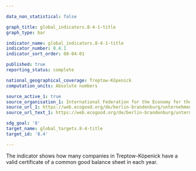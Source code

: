 ```yaml
---

data_non_statistical: false

graph_title: global_indicators.8-4-1-title
graph_type: bar

indicator_name: global_indicators.8-4-1-title
indicator_number: 8.4.1
indicator_sort_order: 08-04-01

published: true
reporting_status: complete

national_geographical_coverage: Treptow-Köpenick
computation_units: Absolute numbers

source_active_1: true
source_organisation_1: International Federation for the Economy for the Common Good e.V.
source_url_1: https://web.ecogood.org/de/berlin-brandenburg/unternehmen-und-organisationen/
source_url_text_1: https://web.ecogood.org/de/berlin-brandenburg/unternehmen-und-organisationen/

sdg_goal: '8'
target_name: global_targets.8-4-title
target_id: '8.4'

---
```


The indicator shows how many companies in Treptow-Köpenick have a valid certificate of a common good balance sheet in each year.
